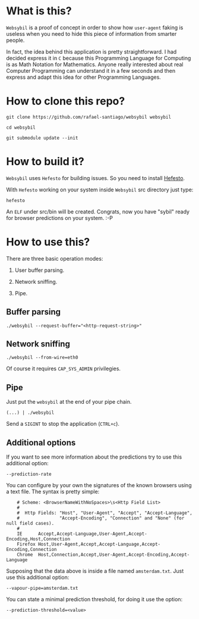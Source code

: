 # What is this?

``Websybil`` is a proof of concept in order to show how ``user-agent`` faking is useless when you need
to hide this piece of information from smarter people.

In fact, the idea behind this application is pretty straightforward. I had decided express it in ``C``
because this Programming Language for Computing is as Math Notation for Mathematics. Anyone really
interested about real Computer Programming can understand it in a few seconds and then express and
adapt this idea for other Programming Languages.

# How to clone this repo?

``git clone https://github.com/rafael-santiago/websybil websybil``

``cd websybil``

``git submodule update --init``

# How to build it?

``Websybil`` uses ``Hefesto`` for building issues. So you need to install [Hefesto](https://github.com/rafael-santiago/hefesto).

With ``Hefesto`` working on your system inside ``Websybil`` src directory just type:

``hefesto``

An ``ELF`` under src/bin will be created. Congrats, now you have "sybil" ready for browser predictions on your system. :-P

# How to use this?

There are three basic operation modes:

1. User buffer parsing.

2. Network sniffing.

3. Pipe.

## Buffer parsing

``./websybil --request-buffer="<http-request-string>"``

## Network sniffing

``./websybil --from-wire=eth0``

Of course it requires ``CAP_SYS_ADMIN`` privilegies.

## Pipe

Just put the ``websybil`` at the end of your pipe chain.

``(...) | ./websybil``

Send a ``SIGINT`` to stop the application (``CTRL+c``).

## Additional options

If you want to see more information about the predictions try to use this additional option:

``--prediction-rate``

You can configure by your own the signatures of the known browsers using a text file. The syntax is pretty simple:

        # Scheme: <BrowserNameWithNoSpaces>\s<Http Field List>
        #
        #  Http Fields: "Host", "User-Agent", "Accept", "Accept-Language",
        #               "Accept-Encoding", "Connection" and "None" (for null field cases).
        #
        IE      Accept,Accept-Language,User-Agent,Accept-Encoding,Host,Connection
        Firefox Host,User-Agent,Accept,Accept-Language,Accept-Encoding,Connection
        Chrome  Host,Connection,Accept,User-Agent,Accept-Encoding,Accept-Language

Supposing that the data above is inside a file named ``amsterdam.txt``. Just use this additional option:

``--vapour-pipe=amsterdam.txt``

You can state a minimal prediction threshold, for doing it use the option:

``--prediction-threshold=<value>``
